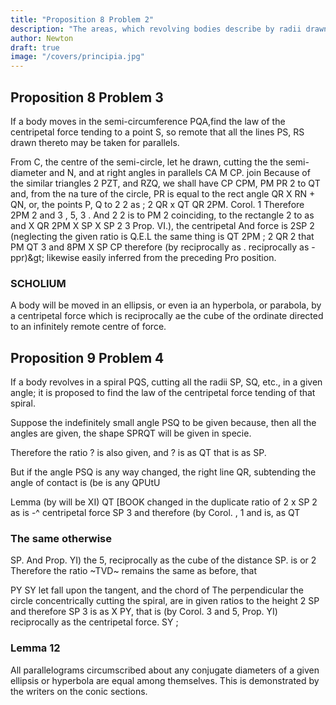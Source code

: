 ```yaml
---
title: "Proposition 8 Problem 2"
description: "The areas, which revolving bodies describe by radii drawn to an immovable centre of force do lie in the same immovable planes, and are proportional to the times in which they are described"
author: Newton
draft: true
image: "/covers/principia.jpg"
---
```



## Proposition 8 Problem 3

If a body moves in the semi-circumference PQA,find the law of the centripetal force tending to a point S, so remote that all the lines PS, RS drawn thereto may be taken for parallels.


From C, the centre of the semi-circle, let
he drawn, cutting the the semi-diameter
and N, and at right angles in parallels 
CA
M
CP.
join
Because of the similar triangles
2
PZT, and RZQ, we shall have CP
CPM,
PM
PR 2 to QT and, from the na
ture of the circle, PR is equal to the rect
angle QR X RN + QN, or, the points P, Q
to
2
2
as
;
2
QR x
QT
QR 2PM.
Corol. 1
Therefore
2PM
2
and
3
,
5,
3
.
And
2
2
is
to
PM
2
coinciding, to the rectangle
2
to
as
and
X
QR
2PM X SP
X SP 2
3
Prop.
VI.),
the
centripetal
And
force
is
2SP 2
(neglecting the given ratio
is
Q.E.L
the same thing
is
QT
2PM
;
2
QR
2
that
PM
QT
3
and
8PM X SP
CP
therefore (by
reciprocally
as
.
reciprocally as
-ppr)&amp;gt;
likewise easily inferred from the preceding Pro
position.

### SCHOLIUM

A body will be moved in an ellipsis, or even ia
an hyperbola, or parabola, by a centripetal force which is reciprocally ae
the cube of the ordinate directed to an infinitely remote centre of force.


## Proposition 9 Problem 4

If a body revolves in a spiral PQS, cutting all the radii SP, SQ, etc., in a given angle; it is proposed to find the law of the centripetal force tending of that spiral.

Suppose the indefinitely small angle PSQ to be given because, then all the angles are given, the shape SPRQT will be given in specie.

Therefore the ratio ? is also given, and ? is as QT that is as SP. 

But if the angle PSQ is any way changed, the right line QR, subtending the angle of contact is (be
is
any
QPUtU

Lemma
(by
will be
XI)
QT
[BOOK
changed in the duplicate ratio of
2
x SP 2
as
is
-^
centripetal force
SP 3
and therefore (by Corol.
,
1
and
is,
as
QT

### The same otherwise 
SP. And
Prop. YI) the
5,
reciprocally as the cube of the distance SP.
is
or
2
Therefore the ratio ~TVD~ remains the same as before, that

PY
SY
let fall upon the tangent, and the chord
of
The perpendicular
the circle concentrically cutting the spiral, are in given ratios to the height
2
SP and therefore SP 3 is as
X PY, that is (by Corol. 3 and 5, Prop.
YI) reciprocally as the centripetal force.
SY
;

### Lemma 12

All parallelograms circumscribed about any conjugate diameters of a
given ellipsis or hyperbola are equal among themselves.
This
is
demonstrated by the writers on the conic sections.

